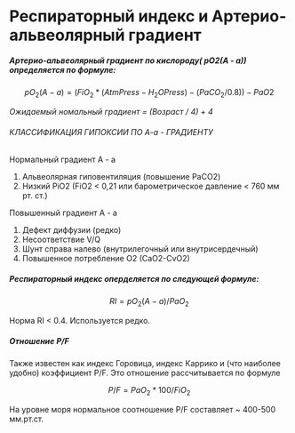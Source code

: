 # Респираторный индекс и Артерио-альвеолярный градиент

##### _Артерио-альвеолярный градиент по кислороду( pO2(A - a)) определяется по формуле:_

$$
pO_2(A-a) = (FiO_2 *( AtmPress - H_2OPress ) - (PaCO_2 / 0.8)) - PaO2
$$

_Ожидаемый номальный градиент = (Возраст / 4) + 4_

###### КЛАССИФИКАЦИЯ ГИПОКСИИ ПО А-а - ГРАДИЕНТУ

Нормальный градиент А - а

1. Альвеолярная гиповентиляция (повышение PaCO2)
2. Низкий PiO2 (FiO2 < 0,21 или барометрическое давление < 760 мм рт. ст.)

Повышенный градиент А - а

1. Дефект диффузии (редко)
2. Несоответствие V/Q
3. Шунт справа налево (внутрилегочный или внутрисердечный)
4. Повышенное потребление O2 (CaO2-CvO2)

##### _Респираторный индекс оперделяется по следующей формуле:_

$$
RI = pO_2(A-a) / PaO_2
$$

Норма RI < 0.4. Используется редко.

##### _Отношение P/F_

Также известен как индекс Горовица, индекс Каррико и (что наиболее удобно) коэффициент P/F.
Это отношение рассчитывается по формуле

$$
P/F = PaO_2 * 100/ FiO_2 
$$

На уровне моря нормальное соотношение P/F составляет ~ 400-500 мм.рт.ст.<br>
<br>
<br>
